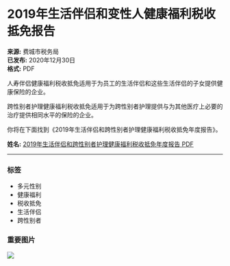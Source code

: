 # 2019年生活伴侣和变性人健康福利税收抵免报告

**来源:** 费城市税务局  
**已发布:** 2020年12月30日  
**格式:** PDF  

人寿伴侣健康福利税收抵免适用于为员工的生活伴侣和这些生活伴侣的子女提供健康保险的企业。

跨性别者护理健康福利税收抵免适用于为跨性别者护理提供与为其他医疗上必要的治疗提供相同水平的保险的企业。

你将在下面找到《2019年生活伴侣和跨性别者护理健康福利税收抵免年度报告》。

**姓名:** [2019年生活伴侣和跨性别者护理健康福利税收抵免年度报告 PDF](https://www.phila.gov/media/20201230085823/Life-Partner-and-Transgender-2019-Annual-Report_.pdf)  

---

### 标签
- 多元性别
- 健康福利
- 税收抵免
- 生活伴侣
- 跨性别者

### 重要图片  
![](https://fonts.gstatic.com/s/i/productlogos/translate/v14/24px.svg)